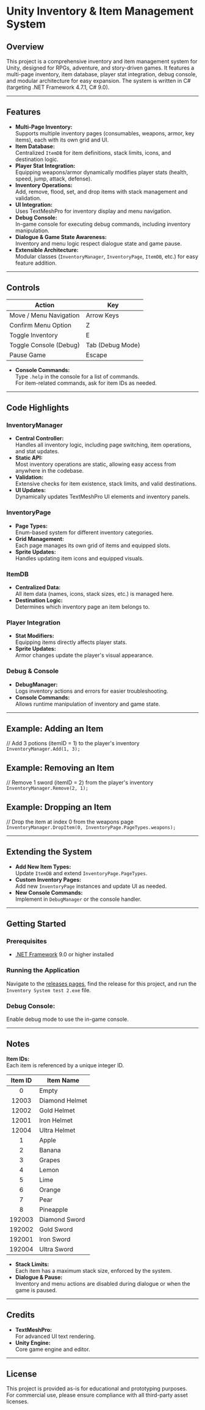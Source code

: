 # Unity Inventory & Item Management System

## Overview

This project is a comprehensive inventory and item management system for Unity, designed for RPGs, adventure, and story-driven games. It features a multi-page inventory, item database, player stat integration, debug console, and modular architecture for easy expansion. The system is written in C# (targeting .NET Framework 4.7.1, C# 9.0).

---

## Features

- **Multi-Page Inventory:**  
  Supports multiple inventory pages (consumables, weapons, armor, key items), each with its own grid and UI.
- **Item Database:**  
  Centralized `ItemDB` for item definitions, stack limits, icons, and destination logic.
- **Player Stat Integration:**  
  Equipping weapons/armor dynamically modifies player stats (health, speed, jump, attack, defense).
- **Inventory Operations:**  
  Add, remove, flood, set, and drop items with stack management and validation.
- **UI Integration:**  
  Uses TextMeshPro for inventory display and menu navigation.
- **Debug Console:**  
  In-game console for executing debug commands, including inventory manipulation.
- **Dialogue & Game State Awareness:**  
  Inventory and menu logic respect dialogue state and game pause.
- **Extensible Architecture:**  
  Modular classes (`InventoryManager`, `InventoryPage`, `ItemDB`, etc.) for easy feature addition.

---  

## Controls

| Action                | Key                |  
|-----------------------|--------------------|  
| Move / Menu Navigation| Arrow Keys         |  
| Confirm Menu Option   | Z                  |  
| Toggle Inventory      | E                  |  
| Toggle Console (Debug)| Tab (Debug Mode)   |  
| Pause Game            | Escape             |  

- **Console Commands:**  
  Type `.help` in the console for a list of commands.    
  For item-related commands, ask for item IDs as needed.

---  

## Code Highlights

### InventoryManager

- **Central Controller:**  
  Handles all inventory logic, including page switching, item operations, and stat updates.
- **Static API:**  
  Most inventory operations are static, allowing easy access from anywhere in the codebase.
- **Validation:**  
  Extensive checks for item existence, stack limits, and valid destinations.
- **UI Updates:**  
  Dynamically updates TextMeshPro UI elements and inventory panels.

### InventoryPage

- **Page Types:**  
  Enum-based system for different inventory categories.
- **Grid Management:**  
  Each page manages its own grid of items and equipped slots.
- **Sprite Updates:**    
  Handles updating item icons and equipped visuals.

### ItemDB

- **Centralized Data:**  
  All item data (names, icons, stack sizes, etc.) is managed here.
- **Destination Logic:**  
  Determines which inventory page an item belongs to.

### Player Integration

- **Stat Modifiers:**  
  Equipping items directly affects player stats.
- **Sprite Updates:**    
  Armor changes update the player's visual appearance.

### Debug & Console

- **DebugManager:**  
  Logs inventory actions and errors for easier troubleshooting.
- **Console Commands:**    
  Allows runtime manipulation of inventory and game state.

---

## Example: Adding an Item
// Add 3 potions (itemID = 1) to the player's inventory  
`InventoryManager.Add(1, 3);`


## Example: Removing an Item
// Remove 1 sword (itemID = 2) from the player's inventory  
`InventoryManager.Remove(2, 1);`


## Example: Dropping an Item
// Drop the item at index 0 from the weapons page
`InventoryManager.DropItem(0, InventoryPage.PageTypes.weapons);`


---

## Extending the System

- **Add New Item Types:**  
  Update `ItemDB` and extend `InventoryPage.PageTypes`.
- **Custom Inventory Pages:**  
  Add new `InventoryPage` instances and update UI as needed.
- **New Console Commands:**  
  Implement in `DebugManager` or the console handler.

---


## Getting Started

### Prerequisites

* [.NET Framework](https://dotnet.microsoft.com/download/dotnet-framework) 9.0 or higher installed

### Running the Application

Navigate to the [releases pages](https://github.com/titansrule3035/solo-comp-sci-portfolio/releases), find the release for this project, and run the `Inventory System test 2.exe` file. 

### **Debug Console:**
Enable debug mode to use the in-game console.

---

## Notes

**Item IDs:**  
Each item is referenced by a unique integer ID.

| Item ID | Item Name      |  
  |:-------:|----------------|  
|    0    | Empty          |  
|  12003  | Diamond Helmet |  
|  12002  | Gold Helmet    |  
|  12001  | Iron Helmet    |  
|  12004  | Ultra Helmet   |
|    1    | Apple          |
|    2    | Banana         |
|    3    | Grapes         |
|    4    | Lemon          |
|    5    | Lime           |
|    6    | Orange         |
|    7    | Pear           |
|    8    | Pineapple      |
| 192003  | Diamond Sword  |
| 192002  | Gold Sword     |
| 192001  | Iron Sword     |
| 192004  | Ultra Sword    |  

- **Stack Limits:**  
  Each item has a maximum stack size, enforced by the system.
- **Dialogue & Pause:**  
  Inventory and menu actions are disabled during dialogue or when the game is paused.

---

## Credits

- **TextMeshPro:**  
  For advanced UI text rendering.
- **Unity Engine:**  
  Core game engine and editor.

---

## License

This project is provided as-is for educational and prototyping purposes.  
For commercial use, please ensure compliance with all third-party asset licenses.